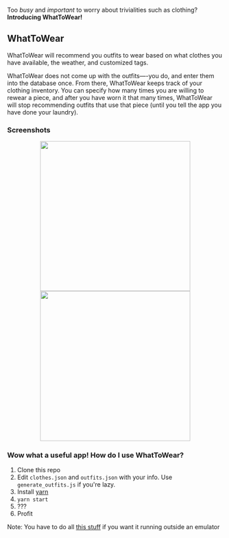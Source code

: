Too *busy* and *important* to worry about trivialities such as clothing? **Introducing WhatToWear!** 

## WhatToWear
WhatToWear will recommend you outfits to wear based on what clothes you have available, the weather, and customized tags.

WhatToWear does not come up with the outfits—-you do, and enter them into the database once. From there, WhatToWear keeps track of your clothing inventory. You can specify how many times you are willing to rewear a piece, and after you have worn it that many times, WhatToWear will stop recommending outfits that use that piece (until you tell the app you have done your laundry).

### Screenshots

<p align="center">
  <img src="https://s3.amazonaws.com/rohanp/whattowear1.PNG" width="350"/>
  <img src="https://s3.amazonaws.com/rohanp/whattowear2.PNG" width="350"/>
</p>

### Wow what a useful app! How do I use WhatToWear?
1) Clone this repo
2) Edit `clothes.json` and `outfits.json` with your info. Use `generate_outfits.js` if you're lazy.  
3) Install [yarn](https://yarnpkg.com/en/docs/install)
4) `yarn start` 
5) ???
6) Profit

Note: You have to do all [this stuff](https://facebook.github.io/react-native/docs/running-on-device.html) if you want it running outside an emulator


